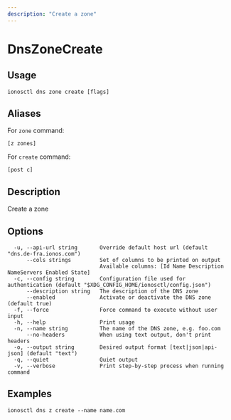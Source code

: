 ```yaml
---
description: "Create a zone"
---
```


# DnsZoneCreate

## Usage

```text
ionosctl dns zone create [flags]
```

## Aliases

For `zone` command:

```text
[z zones]
```

For `create` command:

```text
[post c]
```

## Description

Create a zone

## Options

```text
  -u, --api-url string       Override default host url (default "dns.de-fra.ionos.com")
      --cols strings         Set of columns to be printed on output 
                             Available columns: [Id Name Description NameServers Enabled State]
  -c, --config string        Configuration file used for authentication (default "$XDG_CONFIG_HOME/ionosctl/config.json")
      --description string   The description of the DNS zone
      --enabled              Activate or deactivate the DNS zone (default true)
  -f, --force                Force command to execute without user input
  -h, --help                 Print usage
  -n, --name string          The name of the DNS zone, e.g. foo.com
      --no-headers           When using text output, don't print headers
  -o, --output string        Desired output format [text|json|api-json] (default "text")
  -q, --quiet                Quiet output
  -v, --verbose              Print step-by-step process when running command
```

## Examples

```text
ionosctl dns z create --name name.com
```

